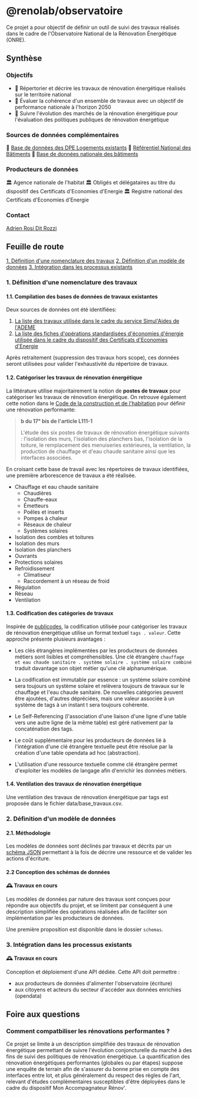# @renolab/observatoire

Ce projet a pour objectif de définir un outil de suivi des travaux réalisés dans le cadre de l'Observatoire National de la Rénovation Énergétique (ONRE).

## Synthèse

### Objectifs

- 🎯 Répertorier et décrire les travaux de rénovation énergétique réalisés sur le territoire national
- 🎯 Évaluer la cohérence d'un ensemble de travaux avec un objectif de performance nationale à l'horizon 2050
- 🎯 Suivre l'évolution des marchés de la rénovation énergétique pour l'évaluation des politiques publiques de rénovation énergétique

### Sources de données complémentaires

📶 [Base de données des DPE Logements existants](https://data.ademe.fr/datasets/dpe-v2-logements-existants)
📶 [Référentiel National des Bâtiments](https://www.data.gouv.fr/fr/datasets/referentiel-national-des-batiments/)
📶 [Base de données nationale des bâtiments](https://www.data.gouv.fr/fr/datasets/base-de-donnees-nationale-des-batiments/)

### Producteurs de données

🏛️ Agence nationale de l'habitat
🏛️ Obligés et délégataires au titre du dispositif des Certificats d'Economies d'Energie
🏛️ Registre national des Certificats d'Economies d'Energie

### Contact

[Adrien Rosi Dit Rozzi](https://www.linkedin.com/in/adrienrosi/)

## Feuille de route

[1. Définition d'une nomenclature des travaux](#1-définition-dune-nomenclature-des-travaux)
[2. Définition d'un modèle de données](#2-définition-dun-modèle-de-données)
[3. Intégration dans les processus existants](#3-intégration-dans-les-processus-existants)

### 1. Définition d'une nomenclature des travaux

#### 1.1. Compilation des bases de données de travaux existantes

Deux sources de données ont été identifiées:

1. [La liste des travaux utilisée dans le cadre du service Simul'Aides de l'ADEME](https://data.ademe.fr/datasets/simul'aideuros-dispositifs-travaux)
2. [La liste des fiches d'opérations standardisées d'économies d'énergie utilisée dans le cadre du dispositif des Certificats d'Economies d'Energie](https://github.com/CeeConnect/repertoire)

Après retraitement (suppression des travaux hors scope), ces données seront utilisées pour valider l'exhaustivité du répertoire de travaux.

#### 1.2. Catégoriser les travaux de rénovation énergétique

La littérature utilise majoritairement la notion de **postes de travaux** pour catégoriser les travaux de rénovation énergétique. On retrouve également cette notion dans le [Code de la construction et de l'habitation](https://www.legifrance.gouv.fr/codes/article_lc/LEGIARTI000043976954) pour définir une rénovation performante:

> **b du 17° bis de l'article L111-1**
>
>L'étude des six postes de travaux de rénovation énergétique suivants : l'isolation des murs, l'isolation des planchers bas, l'isolation de la toiture, le remplacement des menuiseries extérieures, la ventilation, la production de chauffage et d'eau chaude sanitaire ainsi que les interfaces associées.

En croisant cette base de travail avec les répertoires de travaux identifiées, une première arborescence de travaux a été réalisée.

- Chauffage et eau chaude sanitaire
    - Chaudières
    - Chauffe-eaux
    - Émetteurs
    - Poêles et inserts
    - Pompes à chaleur
    - Réseaux de chaleur
    - Systèmes solaires
- Isolation des combles et toitures
- Isolation des murs
- Isolation des planchers
- Ouvrants
- Protections solaires
- Refroidissement
    - Climatiseur
    - Raccordement à un réseau de froid
- Régulation
- Réseau
- Ventilation

#### 1.3. Codification des catégories de travaux

Inspirée de [publicodes](https://github.com/publicodes/publicodes), la codification utilisée pour catégoriser les travaux de rénovation énergétique utilise un format textuel `tags . valeur`. Cette approche présente plusieurs avantages :

- Les clés étrangères implémentées par les producteurs de données métiers sont lisibles et compréhensibles. Une clé étrangère `chauffage et eau chaude sanitaire . système solaire . système solaire combiné` traduit davantage son objet métier qu'une clé alphanumérique.

- La codification est immutable par essence : un système solaire combiné sera toujours un système solaire et relèvera toujours de travaux sur le chauffage et l'eau chaude sanitaire. De nouvelles catégories peuvent être ajoutées, d'autres dépréciées, mais une valeur associée à un système de tags à un instant t sera toujours cohérente.

- Le Self-Referencing (l'association d'une liaison d'une ligne d'une table vers une autre ligne de la même table) est géré nativement par la concaténation des tags.

- Le coût supplémentaire pour les producteurs de données lié à l'intégration d'une clé étrangère textuelle peut être résolue par la création d'une table opendata ad hoc (abstraction). 

- L'utilisation d'une ressource textuelle comme clé étrangère permet d'exploiter les modèles de langage afin d'enrichir les données métiers.

#### 1.4. Ventilation des travaux de rénovation énergétique

Une ventilation des travaux de rénovation énergétique par tags est proposée dans le fichier data/base_travaux.csv.

### 2. Définition d'un modèle de données

#### 2.1. Méthodologie

Les modèles de données sont déclinés par travaux et décrits par un [schéma JSON](https://json-schema.org/) permettant à la fois de décrire une ressource et de valider les actions d'écriture.

#### 2.2 Conception des schémas de données

**🕰️ Travaux en cours**

Les modèles de données par nature des travaux sont conçues pour répondre aux objectifs du projet, et se limitent par conséquent à une description simplifiée des opérations réalisées afin de faciliter son implémentation par les producteurs de données.

Une première proposition est disponible dans le dossier `schemas`.

### 3. Intégration dans les processus existants

**🕰️ Travaux en cours**

Conception et déploiement d'une API dédiée. Cette API doit permettre :

- aux producteurs de données d'alimenter l'observatoire (écriture)
- aux citoyens et acteurs du secteur d'accéder aux données enrichies (opendata)

## Foire aux questions

### Comment compatbiliser les rénovations performantes ?

Ce projet se limite à un description simplifiée des travaux de rénovation énergétique permettant de suivre l'évolution conjoncturelle du marché à des fins de suivi des politiques de rénovation énergétique. La quantification des rénovation énergétiques performantes (globales ou par étapes) suppose une enquête de terrain afin de s'assurer du bonne prise en compte des interfaces entre lot, et plus généralement du respect des règles de l'art, relevant d'études complémentaires susceptibles d'être déployées dans le cadre du dispositif Mon Accompagnateur Rénov'.

